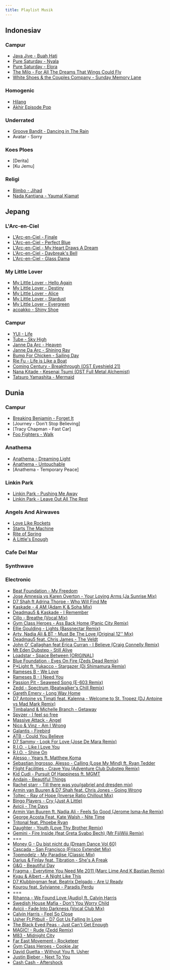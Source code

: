 ```yaml
---
title: Playlist Musik
---
```


## Indonesiav

### Campur
- [Java Jive - Buah Hati](https://www.youtube.com/watch?v=X9tAjfAj02M)
- [Pure Saturday - Nyala](https://www.youtube.com/watch?v=fJulZM6cW-E)
- [Pure Saturday - Elora](https://www.youtube.com/watch?v=pn8UZyOv-7I)
- [The Milo - For All The Dreams That Wings Could Fly](https://www.youtube.com/watch?v=KVzMhjlZkBs)
- [White Shoes & the Couples Company - Sunday Memory Lane](https://www.youtube.com/watch?v=v97vDfWlLDc)

### Homogenic
- [Hilang](https://www.youtube.com/watch?v=m_bkVKVg1m0)
- [Akhir Episode Pop](https://www.youtube.com/watch?v=5T5mXsHJxhI)

### Underrated
- [Groove Bandit - Dancing in The Rain]()
- Avatar - Sorry

### Koes Ploes
- [Derita]
- [Ku Jemu]

### Religi
- [Bimbo - Jihad](https://www.youtube.com/watch?v=ybmFo0gf8_k)
- [Nada Kantjana - Yaumal Kiamat](https://www.youtube.com/watch?v=-hID21z5Mps)

## Jepang

### L'Arc-en-Ciel
- [L'Arc-en-Ciel - Finale](https://www.youtube.com/watch?v=MHAyYtc5be0)
- [L'Arc-en-Ciel - Perfect Blue](https://www.youtube.com/watch?v=DWQ_stxxLm0)
- [L'Arc-en-Ciel - My Heart Draws A Dream]()
- [L'Arc-en-Ciel - Daybreak's Bell]()
- [L'Arc-en-Ciel - Glass Dama]()

### My Little Lover
- [My Little Lover - Hello Again](https://www.youtube.com/watch?v=RkF5_BpBQU4)
- [My Little Lover - Destiny](https://www.youtube.com/watch?v=moWR51zvsM4)
- [My Little Lover - Alice](https://www.youtube.com/watch?v=0dX5KCL3v50)
- [My Little Lover - Stardust](https://www.youtube.com/watch?v=eaD4hJjlVPs)
- [My Little Lover - Evergreen](https://www.youtube.com/watch?v=Ohf_3wJVfw8)
- [acoakko - Shiny Shoe](https://www.youtube.com/watch?v=VZba1crVsuY)

### Campur
- [YUI - Life](https://www.youtube.com/watch?v=bvTVynFMI-Y)
- [Tube - Sky High]()
- [Janne Da Arc - Heaven](https://www.youtube.com/watch?v=mJMll7qxjFc)
- [Janne Da Arc - Shining Ray](https://music.youtube.com/watch?v=mXkCSuNGBso)
- [Bump For Chicken - Sailing Day]()
- [Rie Fu - Life is Like a Boat](https://www.youtube.com/watch?v=twZquow01Po)
- [Coming Century - Breakthrough (OST Eyeshield 21)](https://www.youtube.com/watch?v=X2OJodBxZg8)
- [Nana Kitade - Kesenai Tsumi (OST Full Metal Alchemist)](https://www.youtube.com/watch?v=dNWTmSvaZ74)
- [Tatsuro Yamashita - Mermaid](https://www.youtube.com/watch?v=I_WhqfBouPw)

## Dunia

### Campur
- [Breaking Benjamin - Forget It](https://www.youtube.com/watch?v=W_Ny5TfVYQ0)
- [Journey - Don't Stop Believing]
- [Tracy Chapman - Fast Car]
- [Foo Fighters - Walk](https://www.youtube.com/watch?v=4PkcfQtibmU)

### Anathema
- [Anathema - Dreaming Light](https://www.youtube.com/watch?v=0IED7Vu3AsY)
- [Anathema - Untouchable](https://www.youtube.com/watch?v=XCke6HPpu4I)
- [Anathema - Temporary Peace]

### Linkin Park
- [Linkin Park - Pushing Me Away](https://www.youtube.com/watch?v=Ve1LNJEIKUE)
- [Linkin Park - Leave Out All The Rest](https://www.youtube.com/watch?v=yZIummTz9mM)

### Angels And Airwaves
- [Love Like Rockets](https://www.youtube.com/watch?v=jAFNTDujCSc)
- [Starts The Machine](https://www.youtube.com/watch?v=ysoMOefPyRs)
- [Rite of Spring](https://www.youtube.com/watch?v=Ux1VBD20ZcI)
- [A Little's Enough](https://www.youtube.com/watch?v=tnjJft91BLA)

### Cafe Del Mar

### Synthwave

### Electronic
- [Beat Foundation - My Freedom](https://www.youtube.com/watch?v=bXnxQtW3UOU&list=PLRHcTY84xEDptrPksDJuKpQ08djGbcgJ9&index=1)
- [Jose Amnesia vs Karen Overton - Your Loving Arms (Ja Sunrise Mix)](https://www.youtube.com/watch?v=WRfunNPW7aw&list=PLRHcTY84xEDptrPksDJuKpQ08djGbcgJ9&index=2)
- [D7 Shah ft Adrina Thorpe - Who Will Find Me](https://www.youtube.com/watch?v=cGbRW_1ije0&list=PLRHcTY84xEDptrPksDJuKpQ08djGbcgJ9&index=3)
- [Kaskade - 4 AM (Adam K & Soha Mix)](https://www.youtube.com/watch?v=Xl9lQonO_RQ&list=PLRHcTY84xEDptrPksDJuKpQ08djGbcgJ9&index=4)
- [Deadmau5 & Kaskade - I Remember](https://www.youtube.com/watch?v=vUzVCw8BEXA&list=PLRHcTY84xEDptrPksDJuKpQ08djGbcgJ9&index=5)
- [Cillo - Breathe (Vocal Mix)](https://www.youtube.com/watch?v=qMmf7gQePf8&list=PLRHcTY84xEDptrPksDJuKpQ08djGbcgJ9&index=6)
- [Gym Class Heroes - Ass Back Home (Panic City Remix)](https://www.youtube.com/watch?v=ccgyFcOlLPo&list=PLRHcTY84xEDptrPksDJuKpQ08djGbcgJ9&index=7)
- [Ellie Goulding - Lights (Bassnectar Remix)](https://www.youtube.com/watch?v=Imixg3jrJS8&list=PLRHcTY84xEDptrPksDJuKpQ08djGbcgJ9&index=8)
- [Arty, Nadia Ali & BT - Must Be The Love (Original 12'' Mix)](https://www.youtube.com/watch?v=i-lR3VIRBKc&list=PLRHcTY84xEDptrPksDJuKpQ08djGbcgJ9&index=9)
- [Deadmau5 feat. Chris James - The Veldt](https://www.youtube.com/watch?v=uiUAq4aVTjY&list=PLRHcTY84xEDptrPksDJuKpQ08djGbcgJ9&index=10)
- [John O' Callaghan feat Erica Curran - I Believe (Craig Connelly Remix)](https://www.youtube.com/watch?v=DCVb_jeZq-0&list=PLRHcTY84xEDptrPksDJuKpQ08djGbcgJ9&index=11)
- [Mt Eden Dubstep - Still Alive](https://www.youtube.com/watch?v=FDYIdBZUl2Y&list=PLRHcTY84xEDptrPksDJuKpQ08djGbcgJ9&index=12)
- [Loadstar - Space Between [ORIGINAL]](https://www.youtube.com/watch?v=BIG2NgKz6oc)
- [Blue Foundation - Eyes On Fire (Zeds Dead Remix)](https://www.youtube.com/watch?v=IUGzY-ihqWc&list=PLRHcTY84xEDptrPksDJuKpQ08djGbcgJ9&index=13)
- [P\*Light ft. Yukacco - Stargazer (Dj Shimamura Remix)](https://www.youtube.com/watch?v=CtMcOvVZtu8&list=PLRHcTY84xEDptrPksDJuKpQ08djGbcgJ9&index=16)
- [Rameses B - We Love](https://www.youtube.com/watch?v=K35nFONmgx8&list=PLRHcTY84xEDptrPksDJuKpQ08djGbcgJ9&index=17)
- [Rameses B - I Need You](https://www.youtube.com/watch?v=OOrkLp6dGB8)
- [Passion Pit - Seaweed Song (E-603 Remix)](https://www.youtube.com/watch?v=zG6zXIv2a-I)
- [Zedd - Spectrum (Beatwalker's Chill Remix)](https://www.youtube.com/watch?v=8rGN1lfo1pg&list=PLRHcTY84xEDptrPksDJuKpQ08djGbcgJ9&index=18)
- [Gareth Emery - Long Way Home](https://www.youtube.com/watch?v=0bj4i-sW44s&list=PLRHcTY84xEDptrPksDJuKpQ08djGbcgJ9&index=19)
- [D7 Antoine vs Timati feat. Kalenna - Welcome to St. Tropez (DJ Antoine vs Mad Mark Remix)](https://www.youtube.com/watch?v=Kh2FRFhS7QY)
- [Timbaland & Michelle Branch - Getaway](https://www.youtube.com/watch?v=MOqxFBKakD0)
- [Spyzer - I feel so free](https://www.youtube.com/watch?v=tdhzjRaHwnI)
- [Massive Attack - Angel](https://www.youtube.com/watch?v=hbe3CQamF8k)
- [Nico & Vinz - Am I Wrong](https://www.youtube.com/watch?v=bg1sT4ILG0w)
- [Galantis - Firebird](https://www.youtube.com/watch?v=v48pibjFWeg)
- [ATB - Could You Believe](https://www.youtube.com/watch?v=aAZRi_vUh0I)
- [D7 Sammy - Look For Love (Jose De Mara Remix)](https://www.youtube.com/watch?v=wTW-Pe4IsKQ)
- [R.I.O. - Like I Love You](https://www.youtube.com/watch?v=J7uP6nwQvc0)
- [R.I.O. - Shine On](https://www.youtube.com/watch?v=6zNva6tTmrE)
- [Alesso - Years ft. Matthew Koma](https://www.youtube.com/watch?v=EGYaxYaxD_M)
- [Sebastian Ingrosso, Alesso - Calling (Lose My Mind) ft. Ryan Tedder](https://www.youtube.com/watch?v=9G1I16gJBvU)
- [Flight Facilities - Crave You (Adventure Club Dubstep Remix)](https://www.youtube.com/watch?v=ZeaIvjoH1FY&list=PL1AC6F508332EA941&index=37)
- [Kid Cudi - Pursuit Of Happiness ft. MGMT](https://www.youtube.com/watch?v=7xzU9Qqdqww&list=PLMOqpyVO0Oa3OwuUvFHBIxLeyULjoTczV)
- [Andain - Beautiful Things](https://www.youtube.com/watch?v=khYQiK9v2z4)
- [Rachel starr - Till there was you(gabriel and dresden mix)](https://www.youtube.com/watch?v=21lTciumtlQ)
- [Armin van Buuren & D7 Shah feat. Chris Jones - Going Wrong](https://www.youtube.com/watch?v=JahA00JV304)
- [Toltec - Ray of Hope (Inverse Ratio Chillout Mix)](https://music.youtube.com/watch?v=1l8pEH1eIDo)
- [Bingo Players - Cry (Just A Little)](https://www.youtube.com/watch?v=a--8JigM78c)
- [Avicii - The Days](https://www.youtube.com/watch?v=JDglMK9sgIQ)
- [Armin Van Buuren ft. Nadia Ali - Feels So Good (Jerome Isma-Ae Remix)](https://www.youtube.com/watch?v=VVaE7m94cnA)
- [George Acosta Feat. Kate Walsh - Nite Time](https://www.youtube.com/watch?v=JNzteUrlfq8)
- [Tritonal feat. Phoebe Ryan](https://www.youtube.com/watch?v=eSSO1LfMO8w)
- [Daughter - Youth (Love Thy Brother Remix)](https://www.youtube.com/watch?v=iG_Z2dqO68A)
- [Gemini - Fire Inside (feat Greta Svabo Bech) (Mr FijiWiji Remix)](https://www.youtube.com/watch?v=2UM2Bd_XzIQ)
- ===
- [Money G - Du bist nicht du (Dream Dance Vol 60)](https://www.youtube.com/watch?v=Tvej1SdOHB0)
- [Cascada - San Francisco (Frisco Extendet Mix)](https://www.youtube.com/watch?v=v7V-CzK7f0Y)
- [Topmodelz - My Paradise (Classic Mix)](https://www.youtube.com/watch?v=FJ6rQfWi7yI&list=PL799074411F89BEDB&index=10)
- [Darius & Finlay feat. Tibration - She's A Freak](https://www.youtube.com/watch?v=Y-9KL7TBgjk&list=PL799074411F89BEDB&index=12)
- [G&G - Beautiful Day](https://www.youtube.com/watch?v=4gEFK3GfiSw&list=PL799074411F89BEDB&index=13)
- [Fragma - Everytime You Need Me 2011 (Marc Lime And K Bastian Remix)](https://www.youtube.com/watch?v=Hay0Z4G4GZg&list=PL799074411F89BEDB&index=28)
- [Kyau & Albert - A Night Like This](https://www.youtube.com/watch?v=lH4vXBIXNJg&list=PL799074411F89BEDB&index=26)
- [D7 Klubbingman feat. Beatrix Delgado - Are U Ready](https://www.youtube.com/watch?v=RwKTkaiFMWg&list=PL799074411F89BEDB&index=8)
- [Kourou feat. Sylvianne - Paradis Perdu](https://www.youtube.com/watch?v=vul-xKFMYgc&list=PL799074411F89BEDB&index=37)
- ===
- [Rihanna - We Found Love (Audio) ft. Calvin Harris](https://www.youtube.com/watch?v=GchEVSx9XEA)
- [Swedish House Mafia - Don't You Worry Child](https://www.youtube.com/watch?v=Xme7UbCWSq4)
- [Avicii - Fade Into Darkness (Vocal Club Mix)](https://www.youtube.com/watch?v=ugeAB9A01wc)
- [Calvin Harris - Feel So Close](https://www.youtube.com/watch?v=R8egmh5dWzo)
- [Usher Ft.Pitbull - D7 Got Us Falling In Love](https://www.youtube.com/watch?v=tV05iSxDd2c)
- [The Black Eyed Peas - Just Can't Get Enough](https://www.youtube.com/watch?v=MUCo7vM-FCk)
- [MAGIC! - Rude (Zedd Remix)](https://www.youtube.com/watch?v=E9Q4-wcPDBQ)
- [M83 - Midnight City](https://www.youtube.com/watch?v=dX3k_QDnzHE)
- [Far East Movement - Rocketeer](https://www.youtube.com/watch?v=NyJBR_C6D38)
- [Gym Class Heroes - Cookie Jar](https://www.youtube.com/watch?v=c9q8p5rQPKI)
- [David Guetta - Without You ft. Usher](https://www.youtube.com/watch?v=jUe8uoKdHao)
- [Justin Bieber - Next To You](https://www.youtube.com/watch?v=EEuQU6a90Pc)
- [Cash Cash - Aftershock](https://www.youtube.com/watch?v=pisxxUpS7o8)
